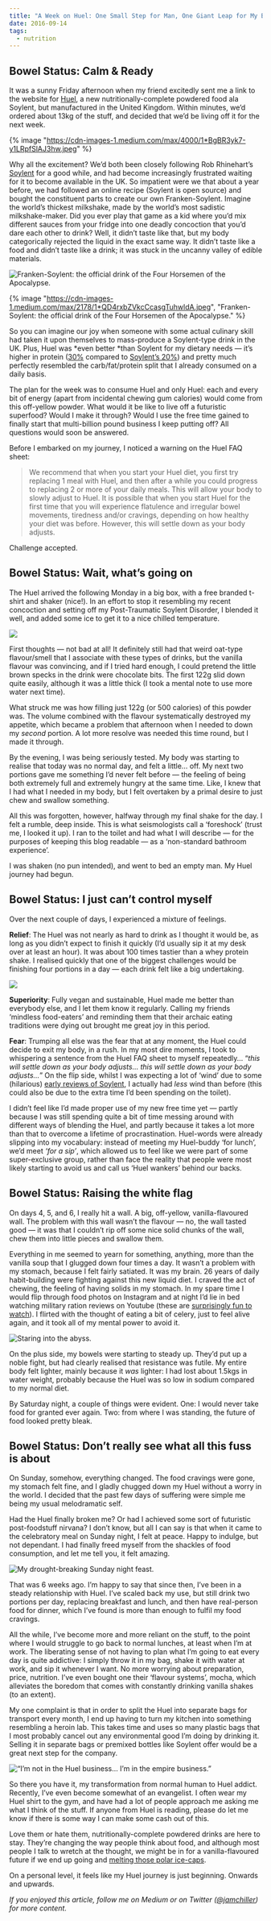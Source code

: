 ```yaml
---
title: "A Week on Huel: One Small Step for Man, One Giant Leap for My Bowels"
date: 2016-09-14
tags:
  - nutrition
---
```


## Bowel Status: Calm & Ready

It was a sunny Friday afternoon when my friend excitedly sent me a link to the website for [Huel](https://huel.com/), a new nutritionally-complete powdered food ala Soylent, but manufactured in the United Kingdom. Within minutes, we’d ordered about 13kg of the stuff, and decided that we’d be living off it for the next week.

{% image "https://cdn-images-1.medium.com/max/4000/1*BgBR3yk7-y1LRpfSlAJ3hw.jpeg" %}

Why all the excitement? We’d both been closely following Rob Rhinehart’s [Soylent](https://www.soylent.com/) for a good while, and had become increasingly frustrated waiting for it to become available in the UK. So impatient were we that about a year before, we had followed an online recipe (Soylent is open source) and bought the constituent parts to create our own Franken-Soylent. Imagine the world’s thickest milkshake, made by the world’s most sadistic milkshake-maker. Did you ever play that game as a kid where you’d mix different sauces from your fridge into one deadly concoction that you’d dare each other to drink? Well, it didn’t taste like that, but my body categorically rejected the liquid in the exact same way. It didn’t taste like a food and didn’t taste like a drink; it was stuck in the uncanny valley of edible materials.

![Franken-Soylent: the official drink of the Four Horsemen of the Apocalypse.](https://cdn-images-1.medium.com/max/2178/1*QD4rxbZVkcCcasgTuhwldA.jpeg)

{% image "https://cdn-images-1.medium.com/max/2178/1*QD4rxbZVkcCcasgTuhwldA.jpeg", "Franken-Soylent: the official drink of the Four Horsemen of the Apocalypse." %}

So you can imagine our joy when someone with some actual culinary skill had taken it upon themselves to mass-produce a Soylent-type drink in the UK. Plus, Huel was *even better *than Soylent for my dietary needs — it’s higher in protein ([30%](https://huel.com/pages/nutritional-information-and-ingredients#macro) compared to [Soylent’s 20%](https://faq.soylent.com/hc/en-us/articles/203798419-Macronutrient-Energy-Ratio)) and pretty much perfectly resembled the carb/fat/protein split that I already consumed on a daily basis.

The plan for the week was to consume Huel and only Huel: each and every bit of energy (apart from incidental chewing gum calories) would come from this off-yellow powder. What would it be like to live off a futuristic superfood? Would I make it through? Would I use the free time gained to finally start that multi-billion pound business I keep putting off? All questions would soon be answered.

Before I embarked on my journey, I noticed a warning on the Huel FAQ sheet:
>  We recommend that when you start your Huel diet, you first try replacing 1 meal with Huel, and then after a while you could progress to replacing 2 or more of your daily meals. This will allow your body to slowly adjust to Huel. It is possible that when you start Huel for the first time that you will experience flatulence and irregular bowel movements, tiredness and/or cravings, depending on how healthy your diet was before. However, this will settle down as your body adjusts.

Challenge accepted.

## Bowel Status: Wait, what’s going on

The Huel arrived the following Monday in a big box, with a free branded t-shirt and shaker (nice!). In an effort to stop it resembling my recent concoction and setting off my Post-Traumatic Soylent Disorder, I blended it well, and added some ice to get it to a nice chilled temperature.

![](https://cdn-images-1.medium.com/max/4000/1*sCccRR49StV3Ho5wMljtUA.jpeg)

First thoughts — not bad at all! It definitely still had that weird oat-type flavour/smell that I associate with these types of drinks, but the vanilla flavour was convincing, and if I tried hard enough, I could pretend the little brown specks in the drink were chocolate bits. The first 122g slid down quite easily, although it was a little thick (I took a mental note to use more water next time).

What struck me was how filling just 122g (or 500 calories) of this powder was. The volume combined with the flavour systematically destroyed my appetite, which became a problem that afternoon when I needed to down my *second* portion. A lot more resolve was needed this time round, but I made it through.

By the evening, I was being seriously tested. My body was starting to realise that today was no normal day, and felt a little… off. My next two portions gave me something I’d never felt before — the feeling of being both extremely full and extremely hungry at the same time. Like, I knew that I had what I needed in my body, but I felt overtaken by a primal desire to just chew and swallow something.

All this was forgotten, however, halfway through my final shake for the day. I felt a rumble, deep inside. This is what seismologists call a ‘foreshock’ (trust me, I looked it up). I ran to the toilet and had what I will describe — for the purposes of keeping this blog readable — as a ‘non-standard bathroom experience’.

I was shaken (no pun intended), and went to bed an empty man. My Huel journey had begun.

## Bowel Status: I just can’t control myself

Over the next couple of days, I experienced a mixture of feelings.

**Relief**: The Huel was not nearly as hard to drink as I thought it would be, as long as you didn’t expect to finish it quickly (I’d usually sip it at my desk over at least an hour). It was about 100 times tastier than a whey protein shake. I realised quickly that one of the biggest challenges would be finishing four portions in a day — each drink felt like a big undertaking.

![](https://cdn-images-1.medium.com/max/3200/1*i23Ojrsp-durmSVJYlhOKA.jpeg)

**Superiority**: Fully vegan and sustainable, Huel made me better than everybody else, and I let them know it regularly. Calling my friends ‘mindless food-eaters’ and reminding them that their archaic eating traditions were dying out brought me great joy in this period.

**Fear**: Trumping all else was the fear that at any moment, the Huel could decide to exit my body, in a rush. In my most dire moments, I took to whispering a sentence from the Huel FAQ sheet to myself repeatedly… “*this will settle down as your body adjusts… this will settle down as your body adjusts…*” On the flip side, whilst I was expecting a lot of ‘wind’ due to some (hilarious) [early reviews of Soylent](http://arstechnica.com/gadgets/2013/08/ars-does-soylent-day-2-my-god-what-have-i-gotten-myself-into/), I actually had *less* wind than before (this could also be due to the extra time I’d been spending on the toilet).

I didn’t feel like I’d made proper use of my new free time yet — partly because I was still spending quite a bit of time messing around with different ways of blending the Huel, and partly because it takes a lot more than that to overcome a lifetime of procrastination. Huel-words were already slipping into my vocabulary: instead of meeting my Huel-buddy ‘for lunch’, we’d meet *‘for a sip’*, which allowed us to feel like we were part of some super-exclusive group, rather than face the reality that people were most likely starting to avoid us and call us ‘Huel wankers’ behind our backs.

## Bowel Status: Raising the white flag

On days 4, 5, and 6, I really hit a wall. A big, off-yellow, vanilla-flavoured wall. The problem with this wall wasn’t the flavour — no, the wall tasted good — it was that I couldn’t rip off some nice solid chunks of the wall, chew them into little pieces and swallow them.

Everything in me seemed to yearn for something, anything, more than the vanilla soup that I glugged down four times a day. It wasn’t a problem with my stomach, because I felt fairly satiated. It was my brain. 26 years of daily habit-building were fighting against this new liquid diet. I craved the act of chewing, the feeling of having solids in my stomach. In my spare time I would flip through food photos on Instagram and at night I’d lie in bed watching military ration reviews on Youtube (these are [surprisingly fun to watch](https://www.youtube.com/watch?v=lgICbOwP7NQ)). I flirted with the thought of eating a bit of celery, just to feel alive again, and it took all of my mental power to avoid it.

![Staring into the abyss.](https://cdn-images-1.medium.com/max/4000/1*FUS88Sgf_FXeczgzgUzLxA.jpeg)

On the plus side, my bowels were starting to steady up. They’d put up a noble fight, but had clearly realised that resistance was futile. My entire body felt lighter, mainly because it *was* lighter: I had lost about 1.5kgs in water weight, probably because the Huel was so low in sodium compared to my normal diet.

By Saturday night, a couple of things were evident. One: I would never take food for granted ever again. Two: from where I was standing, the future of food looked pretty bleak.

## Bowel Status: Don’t really see what all this fuss is about

On Sunday, somehow, everything changed. The food cravings were gone, my stomach felt fine, and I gladly chugged down my Huel without a worry in the world. I decided that the past few days of suffering were simple me being my usual melodramatic self.

Had the Huel finally broken me? Or had I achieved some sort of futuristic post-foodstuff nirvana? I don’t know, but all I can say is that when it came to the celebratory meal on Sunday night, I felt at peace. Happy to indulge, but not dependant. I had finally freed myself from the shackles of food consumption, and let me tell you, it felt amazing.

![My drought-breaking Sunday night feast.](https://cdn-images-1.medium.com/max/4000/1*bSwq3Yl5FNuZuIgLPJsPAQ.jpeg)

That was 6 weeks ago. I’m happy to say that since then, I’ve been in a steady relationship with Huel. I’ve scaled back my use, but still drink two portions per day, replacing breakfast and lunch, and then have real-person food for dinner, which I’ve found is more than enough to fulfil my food cravings.

All the while, I’ve become more and more reliant on the stuff, to the point where I would struggle to go back to normal lunches, at least when I’m at work. The liberating sense of not having to plan what I’m going to eat every day is quite addictive: I simply throw it in my bag, shake it with water at work, and sip it whenever I want. No more worrying about preparation, price, nutrition. I’ve even bought one their ‘flavour systems’, mocha, which alleviates the boredom that comes with constantly drinking vanilla shakes (to an extent).

My one complaint is that in order to split the Huel into separate bags for transport every month, I end up having to turn my kitchen into something resembling a heroin lab. This takes time and uses so many plastic bags that I most probably cancel out any environmental good I’m doing by drinking it. Selling it in separate bags or premixed bottles like Soylent offer would be a great next step for the company.

![“I’m not in the Huel business… I’m in the *empire* business.”](https://cdn-images-1.medium.com/max/2000/1*y5GwCpW2_3hHwRtLboHyGA.jpeg)

So there you have it, my transformation from normal human to Huel addict. Recently, I’ve even become somewhat of an evangelist. I often wear my Huel shirt to the gym, and have had a lot of people approach me asking me what I think of the stuff. If anyone from Huel is reading, please do let me know if there is some way I can make some cash out of this.

Love them or hate them, nutritionally-complete powdered drinks are here to stay. They’re changing the way people think about food, and although most people I talk to wretch at the thought, we might be in for a vanilla-flavoured future if we end up going and [melting those polar ice-caps](https://www.theguardian.com/environment/2014/jul/21/giving-up-beef-reduce-carbon-footprint-more-than-cars).

On a personal level, it feels like my Huel journey is just beginning. Onwards and upwards.

*If you enjoyed this article, follow me on Medium or on Twitter ([@jamchiller](https://twitter.com/JamChiller)) for more content.*
